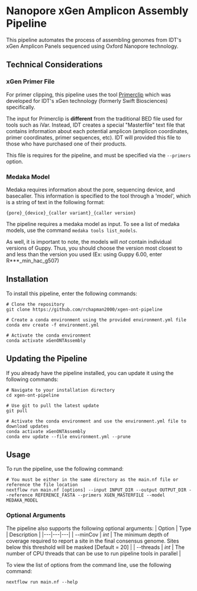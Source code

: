 # Nanopore xGen Amplicon Assembly Pipeline 
This pipeline automates the process of assembling genomes from IDT's xGen Amplicon Panels sequenced using Oxford Nanopore technology.

## Technical Considerations

### xGen Primer File

For primer clipping, this pipeline uses the tool [Primerclip](https://github.com/swiftbiosciences/primerclip) which was developed for IDT's xGen technology (formerly Swift Biosciences) specifically. 

The input for Primerclip is **different** from the traditional BED file used for tools such as iVar. Instead, IDT creates a special "Masterfile" text file that contains information about each potential amplicon (amplicon coordinates, primer coordinates, primer sequences, etc). IDT will provided this file to those who have purchased one of their products.

This file is requires for the pipeline, and must be specified via the ```--primers``` option.
### Medaka Model

Medaka requires information about the pore, sequencing device, and basecaller. This information is specified to the tool through a 'model', which is a string of text in the following format:
```
{pore}_{device}_{caller variant}_{caller version}
```

The pipeline requires a medaka model as input. To see a list of medaka models, use the command ```medaka tools list_models```.

As well, it is important to note, the models will *not* contain individual versions of Guppy. Thus, you should choose the version most closest to and less than the version you used (Ex: using Guppy 6.00, enter R***_min_hac_g507)

## Installation
To install this pipeline, enter the following commands:
```
# Clone the repository
git clone https://github.com/rchapman2000/xgen-ont-pipeline

# Create a conda environment using the provided environment.yml file
conda env create -f environment.yml

# Activate the conda environment
conda activate xGenONTAssembly
```

## Updating the Pipeline
If you already have the pipeline installed, you can update it using the following commands:
```
# Navigate to your installation directory
cd xgen-ont-pipeline

# Use git to pull the latest update
git pull

# Activate the conda environment and use the environment.yml file to download updates
conda activate xGenONTAssembly
conda env update --file environment.yml --prune
```

## Usage
To run the pipeline, use the following command:
```
# You must be either in the same directory as the main.nf file or reference the file location
nextflow run main.nf [options] --input INPUT_DIR --output OUTPUT_DIR --reference REFERENCE_FASTA --primers XGEN_MASTERFILE --model MEDAKA_MODEL
```

### Optional Arguments 
The pipeline also supports the following optional arguments:
| Option | Type | Description |
|---|---|---|
| --minCov | *int* | The minimum depth of coverage required to report a site in the final consensus genome. Sites below this threshold will be masked [Default = 20] |
| --threads | *int* | The number of CPU threads that can be use to run pipeline tools in parallel |

To view the list of options from the command line, use the following command:
```
nextflow run main.nf --help
```